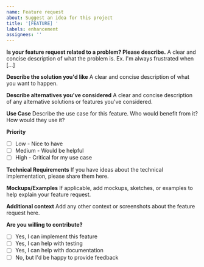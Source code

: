 ```yaml
---
name: Feature request
about: Suggest an idea for this project
title: '[FEATURE] '
labels: enhancement
assignees: ''
---
```


**Is your feature request related to a problem? Please describe.**
A clear and concise description of what the problem is. Ex. I'm always frustrated when [...]

**Describe the solution you'd like**
A clear and concise description of what you want to happen.

**Describe alternatives you've considered**
A clear and concise description of any alternative solutions or features you've considered.

**Use Case**
Describe the use case for this feature. Who would benefit from it? How would they use it?

**Priority**
- [ ] Low - Nice to have
- [ ] Medium - Would be helpful
- [ ] High - Critical for my use case

**Technical Requirements**
If you have ideas about the technical implementation, please share them here.

**Mockups/Examples**
If applicable, add mockups, sketches, or examples to help explain your feature request.

**Additional context**
Add any other context or screenshots about the feature request here.

**Are you willing to contribute?**
- [ ] Yes, I can implement this feature
- [ ] Yes, I can help with testing
- [ ] Yes, I can help with documentation
- [ ] No, but I'd be happy to provide feedback